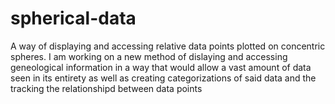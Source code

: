 # spherical-data
A way of displaying and accessing relative data points plotted on concentric spheres.
I am working on a new method of dislaying and accessing geneological information in a way that would allow a vast amount of data seen in its entirety as well as creating categorizations of said data and the tracking the relationshipd between data points
